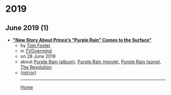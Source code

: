 # 2019

## June 2019 (1)

 - [**"New Story About Prince’s “Purple Rain” Comes to the Surface"**](https://www.tvovermind.com/new-story-about-princes-purple-rain-comes-to-the-surface/)<ul><li>by [Tom Foster](../../authors/tom-foster/index.md)</li><li>in [TVOvermind](https://www.tvovermind.com/)</li><li>on 28 June 2019</li><li>about [Purple Rain (album)](../../topics/album/purple-rain/index.md), [Purple Rain (movie)](../../topics/movie/purple-rain/index.md), [Purple Rain (song)](../../topics/song/purple-rain/index.md), [The Revolution](../../topics/the-revolution/index.md)</li><li>([mirror](https://web.archive.org/web/*/https://www.tvovermind.com/new-story-about-princes-purple-rain-comes-to-the-surface/))</li><ul>

----

[Home](../index.md)
